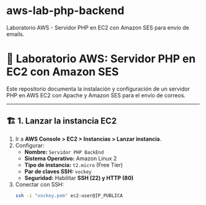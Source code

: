 # aws-lab-php-backend
Laboratorio AWS - Servidor PHP en EC2 con Amazon SES para envío de emails.

# 🚀 Laboratorio AWS: Servidor PHP en EC2 con Amazon SES

Este repositorio documenta la instalación y configuración de un servidor PHP en AWS EC2 con Apache y Amazon SES para el envío de correos.

---

## 🏗️ 1. Lanzar la instancia EC2

1. Ir a **AWS Console > EC2 > Instancias > Lanzar instancia**.
2. Configurar:
   - **Nombre:** `Servidor PHP BackEnd`
   - **Sistema Operativo:** Amazon Linux 2
   - **Tipo de instancia:** `t2.micro` (Free Tier)
   - **Par de claves SSH:** `vockey`
   - **Seguridad:** Habilitar **SSH (22) y HTTP (80)**
3. Conectar con SSH:
   ```sh
   ssh -i "vockey.pem" ec2-user@IP_PUBLICA

